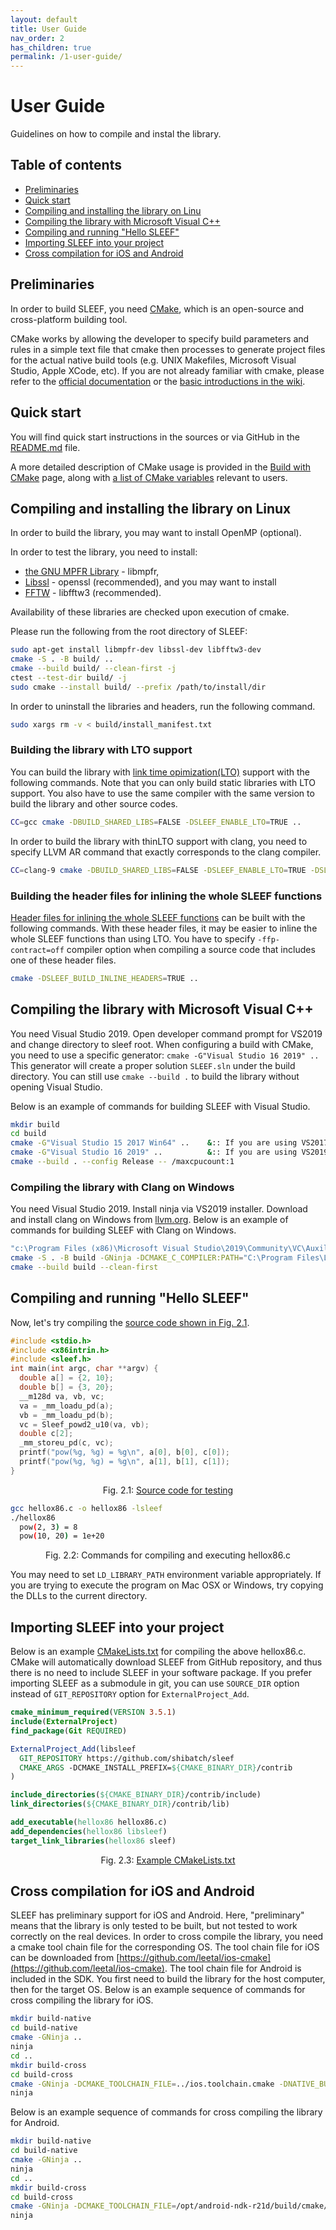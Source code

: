 ```yaml
---
layout: default
title: User Guide
nav_order: 2
has_children: true
permalink: /1-user-guide/
---
```


<h1>User Guide</h1>

Guidelines on how to compile and instal the library.

<h2>Table of contents</h2>

* [Preliminaries](#preliminaries)
* [Quick start](#quickstart)
* [Compiling and installing the library on Linu](#linux)
* [Compiling the library with Microsoft Visual C++](#MSVC)
* [Compiling and running "Hello SLEEF"](#hello)
* [Importing SLEEF into your project](#import)
* [Cross compilation for iOS and Android](#cross)

<h2 id="preliminaries">Preliminaries</h2>

In order to build SLEEF, you need [CMake](http://www.cmake.org/), which is an
open-source and cross-platform building tool.

CMake works by allowing the developer to specify build parameters and rules in
a simple text file that cmake then processes to generate project files for the
actual native build tools (e.g. UNIX Makefiles, Microsoft Visual Studio, Apple
XCode, etc). If you are not already familiar with cmake, please refer to the
[official documentation](https://cmake.org/documentation/) or the [basic
introductions in the
wiki](https://gitlab.kitware.com/cmake/community/-/wikis/home).

<h2 id="quickstart">Quick start</h2>

You will find quick start instructions in the sources or via GitHub in the
[README.md](https://github.com/shibatch/sleef/blob/master/README.md#how-to-build-sleef)
file.

A more detailed description of CMake usage is provided in the [Build with
CMake](build-with-cmake) page, along with [a list of CMake
variables](build-with-cmake#sleef-variables) relevant to users.

<h2 id="linux">Compiling and installing the library on Linux</h2>

In order to build the library, you may want to install OpenMP (optional).

In order to test the library, you need to install:

* [the GNU MPFR Library](http://www.mpfr.org/) - libmpfr,
* [Libssl](https://wiki.openssl.org/index.php/Libssl_API) - openssl (recommended),
and you may want to install
* [FFTW](http://www.fftw.org/) - libfftw3 (recommended).

Availability of these libraries are checked upon execution of cmake.

Please run the following from the root directory of SLEEF:

```sh
sudo apt-get install libmpfr-dev libssl-dev libfftw3-dev
cmake -S . -B build/ ..
cmake --build build/ --clean-first -j
ctest --test-dir build/ -j
sudo cmake --install build/ --prefix /path/to/install/dir
```

In order to uninstall the libraries and headers, run the following command.

```sh
sudo xargs rm -v < build/install_manifest.txt
```

<h3 id="lto">Building the library with LTO support</h3>

You can build the library with [link time opimization(LTO)](../3-extra#lto)
support with the following commands. Note that you can only build static
libraries with LTO support. You also have to use the same compiler with the
same version to build the library and other source codes.

```sh
CC=gcc cmake -DBUILD_SHARED_LIBS=FALSE -DSLEEF_ENABLE_LTO=TRUE ..
```

In order to build the library with thinLTO support with clang, you need to
specify LLVM AR command that exactly corresponds to the clang compiler.

```sh
CC=clang-9 cmake -DBUILD_SHARED_LIBS=FALSE -DSLEEF_ENABLE_LTO=TRUE -DSLEEF_LLVM_AR_COMMAND=llvm-ar-9 ..
```

<h3 id="inline">Building the header files for inlining the whole SLEEF functions</h3>

[Header files for inlining the whole SLEEF functions](../3-extra#inline) can be
built with the following commands. With these header files, it may be easier to
inline the whole SLEEF functions than using LTO. You have to specify
`-ffp-contract=off` compiler option when compiling a source code that includes
one of these header files.

```sh
cmake -DSLEEF_BUILD_INLINE_HEADERS=TRUE ..
```

<h2 id="MSVC">Compiling the library with Microsoft Visual C++</h2>

You need Visual Studio 2019. Open developer command prompt for VS2019 and
change directory to sleef root. When configuring a build with CMake, you need to
use a specific generator: `cmake -G"Visual Studio 16 2019" ..` This generator
will create a proper solution `SLEEF.sln` under the build directory. You can
still use `cmake --build .` to build the library without opening Visual Studio.

Below is an example of commands for building SLEEF with Visual Studio.

```sh
mkdir build
cd build
cmake -G"Visual Studio 15 2017 Win64" ..    &:: If you are using VS2017
cmake -G"Visual Studio 16 2019" ..          &:: If you are using VS2019
cmake --build . --config Release -- /maxcpucount:1
```

<h3 id="cow">Compiling the library with Clang on Windows</h3>

You need Visual Studio 2019. Install ninja via VS2019 installer.  Download and
install clang on Windows from
[llvm.org](https://releases.llvm.org/download.html). Below is an example of
commands for building SLEEF with Clang on Windows.

```sh
"c:\Program Files (x86)\Microsoft Visual Studio\2019\Community\VC\Auxiliary\Build\vcvars64.bat"
cmake -S . -B build -GNinja -DCMAKE_C_COMPILER:PATH="C:\Program Files\LLVM\bin\clang.exe" ..
cmake --build build --clean-first
```

<h2 id="hello">Compiling and running "Hello SLEEF"</h2>

Now, let's try compiling the [source code shown in Fig.
2.1](../src/hellox86.c).

```c
#include <stdio.h>
#include <x86intrin.h>
#include <sleef.h>
int main(int argc, char **argv) {
  double a[] = {2, 10};
  double b[] = {3, 20};
  __m128d va, vb, vc;
  va = _mm_loadu_pd(a);
  vb = _mm_loadu_pd(b);
  vc = Sleef_powd2_u10(va, vb);
  double c[2];
  _mm_storeu_pd(c, vc);
  printf("pow(%g, %g) = %g\n", a[0], b[0], c[0]);
  printf("pow(%g, %g) = %g\n", a[1], b[1], c[1]);
}
```
<p style="text-align:center;">
  Fig. 2.1: <a href="../src/hellox86.c">Source code for testing</a>
</p>

```sh
gcc hellox86.c -o hellox86 -lsleef
./hellox86
  pow(2, 3) = 8
  pow(10, 20) = 1e+20
```
<p style="text-align:center;">
  Fig. 2.2: Commands for compiling and executing hellox86.c
</p>

You may need to set `LD_LIBRARY_PATH` environment variable appropriately. If
you are trying to execute the program on Mac OSX or Windows, try copying the
DLLs to the current directory.

<h2 id="import">Importing SLEEF into your project</h2>

Below is an example [CMakeLists.txt](../src/CMakeLists.txt) for compiling the
above hellox86.c. CMake will automatically download SLEEF from GitHub
repository, and thus there is no need to include SLEEF in your software
package. If you prefer importing SLEEF as a submodule in git, you can use
`SOURCE_DIR` option instead of `GIT_REPOSITORY` option for
`ExternalProject_Add`.

```cmake
cmake_minimum_required(VERSION 3.5.1)
include(ExternalProject)
find_package(Git REQUIRED)

ExternalProject_Add(libsleef
  GIT_REPOSITORY https://github.com/shibatch/sleef
  CMAKE_ARGS -DCMAKE_INSTALL_PREFIX=${CMAKE_BINARY_DIR}/contrib
)

include_directories(${CMAKE_BINARY_DIR}/contrib/include)
link_directories(${CMAKE_BINARY_DIR}/contrib/lib)

add_executable(hellox86 hellox86.c)
add_dependencies(hellox86 libsleef)
target_link_libraries(hellox86 sleef)
```
<p style="text-align:center;">
  Fig. 2.3: <a href="../src/CMakeLists.txt">Example CMakeLists.txt</a>
</p>


<h2 id="cross">Cross compilation for iOS and Android</h2>

SLEEF has preliminary support for iOS and Android. Here, "preliminary" means
that the library is only tested to be built, but not tested to work correctly
on the real devices. In order to cross compile the library, you need a cmake
tool chain file for the corresponding OS. The tool chain file for iOS can be
downloaded from
[https://github.com/leetal/ios-cmake](https://github.com/leetal/ios-cmake).
The tool chain file for Android is included in the SDK. You first need to build
the library for the host computer, then for the target OS. Below is an example
sequence of commands for cross compiling the library for iOS.

```sh
mkdir build-native
cd build-native
cmake -GNinja ..
ninja
cd ..
mkdir build-cross
cd build-cross
cmake -GNinja -DCMAKE_TOOLCHAIN_FILE=../ios.toolchain.cmake -DNATIVE_BUILD_DIR=`pwd`/../build-native -DSLEEF_DISABLE_MPFR=TRUE -DSLEEF_DISABLE_SSL=TRUE ..
ninja
```

Below is an example sequence of commands for cross compiling the library for
Android.

```sh
mkdir build-native
cd build-native
cmake -GNinja ..
ninja
cd ..
mkdir build-cross
cd build-cross
cmake -GNinja -DCMAKE_TOOLCHAIN_FILE=/opt/android-ndk-r21d/build/cmake/android.toolchain.cmake -DNATIVE_BUILD_DIR=`pwd`/../build-native -DANDROID_ABI=arm64-v8a ..
ninja
```

